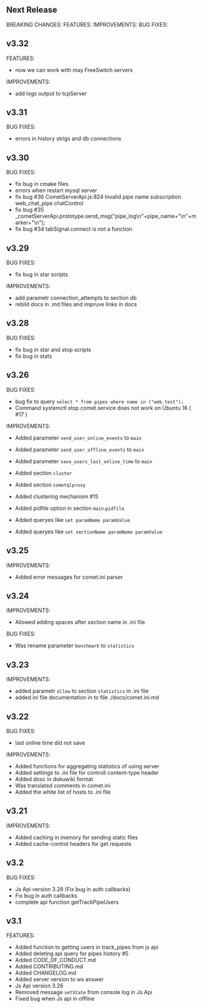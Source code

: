 ## Next Release

BREAKING CHANGES:
FEATURES:
IMPROVEMENTS:
BUG FIXES:

## v3.32
 
FEATURES:
 * now we can work with may FreeSwitch servers

IMPROVEMENTS:
 * add logs output to tcpServer

## v3.31

BUG FIXES:
 
 * errors in history strigs and db connections
 
## v3.30

BUG FIXES:

 * fix bug in cmake files
 * errors when restart mysql server
 * fix bug #36 CometServerApi.js:824 Invalid pipe name subscription web_chat_pipe chatControl
 * fix bug #35 _cometServerApi.prototype.send_msg("pipe_log\n"+pipe_name+"\n"+marker+"\n"); 
 * fix bug #34 tabSignal.connect is not a function 
  
## v3.29

BUG FIXES:

 * fix bug in star scripts

IMPROVEMENTS:

 * add parametr connection_attempts to section db
 * rebild docs in .md files and impruve links in docs
 

## v3.28

BUG FIXES:

 * fix bug in star and stop scripts
 * fix bug in stats
 

## v3.26

BUG FIXES:

 * bug fix to query `select * from pipes where name in ("web_test");`
 * Command systemctl stop comet.service does not work on Ubuntu 16 ( #17 )

IMPROVEMENTS:

* Added parameter `send_user_online_events` to `main`
* Added parameter `send_user_offline_events` to `main`
* Added parameter `save_users_last_online_time` to `main`

* Added section `cluster`
* Added section `cometqlproxy`
* Added clustering mechanism #15
* Added pidfile option in section `main`.`pidfile`

* Added queryes like `set paramName paramValue`
* Added queryes like `set sectionName paramName paramValue`

## v3.25

IMPROVEMENTS:

* Added error messages for comet.ini parser

## v3.24

IMPROVEMENTS:

* Allowed adding spaces after section name in .ini file
 
BUG FIXES:

 * Was rename parameter `benchmark` to `statistics`

## v3.23

IMPROVEMENTS:

 * added parametr `allow` to section `statistics` in .ini file
 * added ini file documentation in to file ./docs/comet.ini.md

## v3.22

BUG FIXES:

 * last online time did not save

IMPROVEMENTS:

* Added functions for aggregating statistics of using server
* Added settings to .ini file for controll content-type header
* Added dosc in dokuwiki format
* Was translated comments in comet.ini
* Added the white list of hosts to .ini file

## v3.21

IMPROVEMENTS:

* Added caching in memory for sending static files
* Added cache-control headers for get requests

## v3.2

BUG FIXES:
 * Js Api version 3.28 (Fix bug in auth callbacks)
 * Fix bug in auth callbacks
 * complete api function getTrackPipeUsers

## v3.1

FEATURES:

 * Added function to getting users in track_pipes from js api
 * Added deleting api query for pipes history #5
 * Added CODE_OF_CONDUCT.md
 * Added CONTRIBUTING.md
 * Added CHANGELOG.md
 * Added server version to ws answer
 * Js Api version 3.26
 * Removed message `setState` from console log in Js Api
 * Fixed bug when Js api in offline
